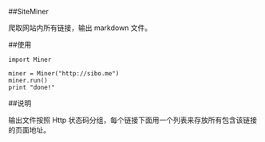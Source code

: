 ##SiteMiner

爬取网站内所有链接，输出 markdown 文件。

##使用

    import Miner

    miner = Miner("http://sibo.me")
    miner.run()
    print "done!"

##说明

输出文件按照 Http 状态码分组，每个链接下面用一个列表来存放所有包含该链接的页面地址。
